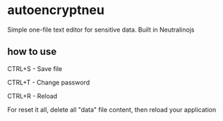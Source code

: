 # autoencryptneu
Simple one-file text editor for sensitive data. Built in Neutralinojs

## how to use
CTRL+S - Save file

CTRL+T - Change password

CTRL+R - Reload

For reset it all, delete all "data" file content, then reload your application
